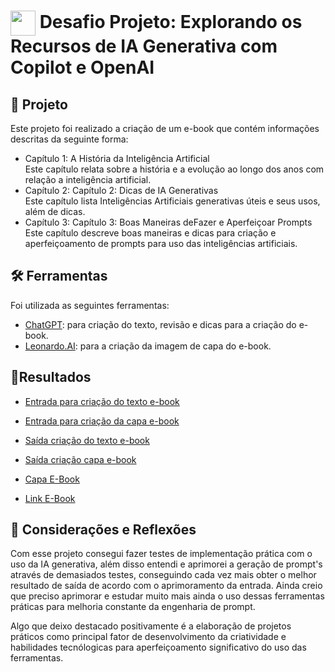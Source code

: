 <h1>
    <a href="https://www.dio.me/">
     <img align="center" width="40px" src="https://hermes.digitalinnovation.one/assets/diome/logo-minimized.png"></a>
    <span> Desafio Projeto: Explorando os Recursos de IA Generativa com Copilot e OpenAI </span>
</h1>
 
 ## 📕 Projeto
 Este projeto foi realizado a criação de um e-book que contém informações descritas da seguinte forma:
 + Capítulo 1: A História da Inteligência Artificial  
   Este capítulo relata sobre a história e a evolução ao longo dos anos com relação a inteligência artificial.
 + Capítulo 2: Capítulo 2: Dicas de IA Generativas  
   Este capítulo lista Inteligências Artificiais generativas úteis e seus usos, além de dicas.
 + Capítulo 3: Capítulo 3: Boas Maneiras deFazer e Aperfeiçoar Prompts  
   Este capítulo descreve boas maneiras e dicas para criação e aperfeiçoamento de prompts para uso das inteligências artificiais.

 ## 🛠️ Ferramentas
 Foi utilizada as seguintes ferramentas:
+ [ChatGPT](https://chatgpt.com/): para criação do texto, revisão e dicas para a criação do e-book.
+ [Leonardo.AI](https://app.leonardo.ai/image-generation): para a criação da imagem de capa do e-book.

 ## 🚀Resultados
 + [Entrada para criação do texto e-book](https://github.com/Gabrielol28/Generative-AI/blob/main/inputs/Imagem%20do%20WhatsApp%20de%202024-09-15%20%C3%A0(s)%2000.19.55_a670e282.jpg)
 + [Entrada para criação da capa e-book](https://github.com/Gabrielol28/Generative-AI/blob/main/inputs/Imagem%20do%20WhatsApp%20de%202024-09-15%20%C3%A0(s)%2000.20.59_fd17dcb6.jpg)  
 
 + [Saída criação do texto e-book](https://github.com/Gabrielol28/Generative-AI/blob/main/outputs/Imagem%20do%20WhatsApp%20de%202024-09-15%20%C3%A0(s)%2000.20.16_ad6f67d6.jpg)
 + [Saída criação capa e-book](https://github.com/Gabrielol28/Generative-AI/blob/main/outputs/Imagem%20do%20WhatsApp%20de%202024-09-15%20%C3%A0(s)%2000.21.13_2a0a5378.jpg)  

 + [Capa E-Book](https://github.com/Gabrielol28/Generative-AI/blob/main/outputs/AlbedoBase_XL_Crie_uma_capa_para_um_ebook_que_fala_sobre_Intel_0.jpg)

 + [Link E-Book](https://drive.google.com/file/d/1COPeo0-7TMNBfBUS8BqeGlK9bIzMDKyJ/view?usp=sharing)

 ## 💭 Considerações e Reflexões
 Com esse projeto consegui fazer testes de implementação prática com o uso da IA generativa, além disso entendi e aprimorei a geração de prompt's através de demasiados testes, conseguindo cada vez mais obter o melhor resultado de saída de acordo com o aprimoramento da 
 entrada. Ainda creio que preciso aprimorar e estudar muito mais ainda o uso dessas ferramentas práticas para melhoria constante da engenharia de prompt.  
 
 Algo que deixo destacado positivamente é a elaboração de projetos práticos como principal fator de desenvolvimento da criatividade e habilidades tecnólogicas para aperfeiçoamento significativo do uso das ferramentas.
